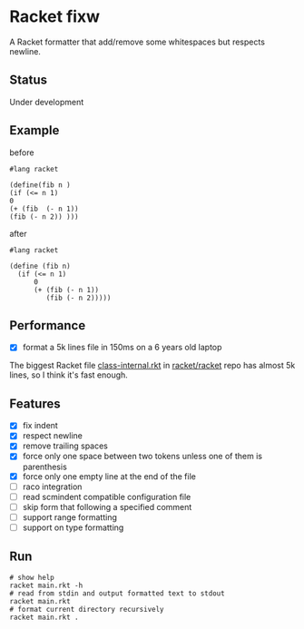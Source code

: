 # Racket fixw

A Racket formatter that add/remove some whitespaces but respects newline.

## Status

Under development

## Example

before

```racket
#lang racket

(define(fib n )
(if (<= n 1)
0
(+ (fib  (- n 1))
(fib (- n 2)) )))
```

after

```racket
#lang racket

(define (fib n)
  (if (<= n 1)
      0
      (+ (fib (- n 1))
         (fib (- n 2)))))

```

## Performance

* [x] format a 5k lines file in 150ms on a 6 years old laptop

The biggest Racket file [class-internal.rkt](https://github.com/racket/racket/blob/9b202f565d85cebdf8b5bb91d013eb0ecf06cba6/racket/collects/racket/private/class-internal.rkt) in [racket/racket](https://github.com/racket/racket) repo has almost 5k lines, so I think it's fast enough.

## Features

* [x] fix indent
* [x] respect newline
* [x] remove trailing spaces
* [x] force only one space between two tokens unless one of them is parenthesis
* [x] force only one empty line at the end of the file
* [ ] raco integration
* [ ] read scmindent compatible configuration file
* [ ] skip form that following a specified comment
* [ ] support range formatting
* [ ] support on type formatting

## Run

```shell
# show help
racket main.rkt -h
# read from stdin and output formatted text to stdout
racket main.rkt
# format current directory recursively
racket main.rkt .
```
